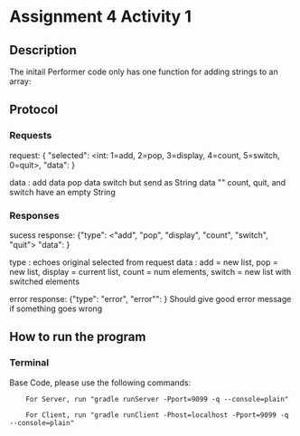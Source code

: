 # Assignment 4 Activity 1
## Description
The initail Performer code only has one function for adding strings to an array: 

## Protocol

### Requests
request: { "selected": <int: 1=add, 2=pop, 3=display, 4=count, 5=switch,
0=quit>, "data": <thing to send>}

  data <string>: add
  data <int> pop
  data <int> <int> switch but send as String
  data "" count, quit, and switch have an empty String



### Responses

sucess response: {"type": <"add",
"pop", "display", "count", "switch", "quit"> "data": <thing to return> }

type <String>: echoes original selected from request
data <string>: add = new list, pop = new list, display = current list, count = num elements, switch = new list with switched elements


error response: {"type": "error", "error"": <error string> }
Should give good error message if something goes wrong


## How to run the program
### Terminal
Base Code, please use the following commands:
```
    For Server, run "gradle runServer -Pport=9099 -q --console=plain"
```
```   
    For Client, run "gradle runClient -Phost=localhost -Pport=9099 -q --console=plain"
```   



